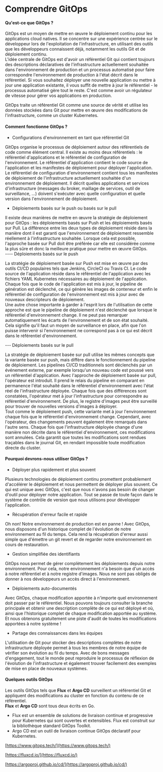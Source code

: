 # Comprendre GitOps

#### Qu'est-ce que GitOps ?

GitOps est un moyen de mettre en œuvre le déploiement continu pour les applications cloud natives. Il se concentre sur une expérience centrée sur le développeur lors de l'exploitation de l'infrastructure, en utilisant des outils que les développeurs connaissent déjà, notamment les outils Git et de déploiement continu.
<br>
L'idée centrale de GitOps est d'avoir un référentiel Git qui contient toujours des descriptions déclaratives de l'infrastructure actuellement souhaitée dans l'environnement de production et un processus automatisé pour faire correspondre l'environnement de production à l'état décrit dans le référentiel. Si vous souhaitez déployer une nouvelle application ou mettre à jour une application existante, il vous suffit de mettre à jour le référentiel - le processus automatisé gère tout le reste. C'est comme avoir un régulateur de vitesse pour gérer vos applications en production.

GitOps traite un référentiel Git comme une source de vérité et utilise les données stockées dans Git pour mettre en œuvre des modifications de l'infrastructure, comme un cluster Kubernetes.

#### Comment fonctionne GitOps ?

- Configurations d'environnement en tant que référentiel Git

GitOps organise le processus de déploiement autour des référentiels de code comme élément central. Il existe au moins deux référentiels : le référentiel d'applications et le référentiel de configuration de l'environnement. Le référentiel d'application contient le code source de l'application et les manifestes de déploiement pour déployer l'application. Le référentiel de configuration d'environnement contient tous les manifestes de déploiement de l'infrastructure actuellement souhaitée d'un environnement de déploiement. Il décrit quelles applications et services d'infrastructure (messages du broker, maillage de services, outil de surveillance, …) doivent s'exécuter avec quelle configuration et quelle version dans l'environnement de déploiement.

- Déploiements basés sur le push ou basés sur le pull

Il existe deux manières de mettre en œuvre la stratégie de déploiement pour GitOps : les déploiements basés sur Push et les déploiements basés sur Pull. La différence entre les deux types de déploiement réside dans la manière dont il est garanti que l'environnement de déploiement ressemble réellement à l'infrastructure souhaitée. Lorsque cela est possible, l'approche basée sur Pull doit être préférée car elle est considérée comme la plus sûre et donc la meilleure pratique pour mettre en œuvre GitOps. 
<br>
---- Déploiements basés sur le push <br>

La stratégie de déploiement basée sur Push est mise en œuvre par des outils CI/CD populaires tels que Jenkins, CircleCI ou Travis CI. Le code source de l'application réside dans le référentiel de l'application avec les fichiers YAML Kubernetes nécessaires au déploiement de l'application. Chaque fois que le code de l'application est mis à jour, le pipeline de génération est déclenché, ce qui génère les images de conteneur et enfin le référentiel de configuration de l'environnement est mis à jour avec de nouveaux descripteurs de déploiement.
<br>
Une autre chose importante à garder à l'esprit lors de l'utilisation de cette approche est que le pipeline de déploiement n'est déclenché que lorsque le référentiel d'environnement change. Il ne peut pas remarquer automatiquement les écarts de l'environnement et de son état souhaité. Cela signifie qu'il faut un moyen de surveillance en place, afin que l'on puisse intervenir si l'environnement ne correspond pas à ce qui est décrit dans le référentiel d'environnement. <br>

--- Déploiements basés sur le pull <br>

La stratégie de déploiement basée sur pull utilise les mêmes concepts que la variante basée sur push, mais diffère dans le fonctionnement du pipeline de déploiement. Les pipelines CI/CD traditionnels sont déclenchés par un événement externe, par exemple lorsqu'un nouveau code est poussé vers un référentiel d'application. Avec l'approche de déploiement basée sur pull, l'opérateur est introduit. Il prend le relais du pipeline en comparant en permanence l'état souhaité dans le référentiel d'environnement avec l'état réel de l'infrastructure déployée. Chaque fois que des différences sont constatées, l'opérateur met à jour l'infrastructure pour correspondre au référentiel d'environnement. De plus, le registre d'images peut être surveillé pour trouver de nouvelles versions d'images à déployer.
<br>
Tout comme le déploiement push, cette variante met à jour l'environnement chaque fois que le référentiel d'environnement change. Cependant, avec l'opérateur, des changements peuvent également être remarqués dans l'autre sens. Chaque fois que l'infrastructure déployée change d'une manière non décrite dans le référentiel d'environnement, ces modifications sont annulées. Cela garantit que toutes les modifications sont rendues traçables dans le journal Git, en rendant impossible toute modification directe du cluster.


#### Pourquoi devrons-nous utiliser GitOps ?

- Déployer plus rapidement et plus souvent

Plusieurs technologies de déploiement continu promettent probablement d'accélérer le déploiement et nous permettent de déployer plus souvent. Ce qui est unique avec GitOps, c'est que nous n'avons pas besoin de changer d'outil pour déployer notre application. Tout se passe de toute façon dans le système de contrôle de version que nous utilisons pour développer l'application.

- Récupération d'erreur facile et rapide

Oh non! Notre environnement de production est en panne ! Avec GitOps, nous disposons d'un historique complet de l'évolution de notre environnement au fil du temps. Cela rend la récupération d'erreur aussi simple que d'émettre un git revert et de regarder notre environnement en cours de restauration.

- Gestion simplifiée des identifiants

GitOps nous permet de gérer complètement les déploiements depuis notre environnement. Pour cela, notre environnement n'a besoin que d'un accès à notre référentiel et à notre registre d'images. Nous ne sont pas obligés de donner à nos développeurs un accès direct à l'environnement.

- Déploiements auto-documentés

Avec GitOps, chaque modification apportée à n'importe quel environnement doit passer par le référentiel. Nous pouvons toujours consulter la branche principale et obtenir une description complète de ce qui est déployé et où, ainsi que l'historique complet de chaque modification apportée au système. Et nous obtenons gratuitement une piste d'audit de toutes les modifications apportées à notre système !

- Partage des connaissances dans les équipes

L'utilisation de Git pour stocker des descriptions complètes de notre infrastructure déployée permet à tous les membres de notre équipe de vérifier son évolution au fil du temps. Avec de bons messages d'engagement, tout le monde peut reproduire le processus de réflexion de l'évolution de l'infrastructure et également trouver facilement des exemples de mise en place de nouveaux systèmes.

#### Quelques outils GitOps

Les outils GitOps tels que **Flux** et **Argo CD** surveillent un référentiel Git et appliquent des modifications au cluster en fonction du contenu de ce référentiel. <br>
**Flux** et **Argo CD** sont tous deux écrits en Go.

- Flux est un ensemble de solutions de livraison continue et progressive pour Kubernetes qui sont ouvertes et extensibles. Flux est construit sur la bibliothèque standard GitOps Toolkit.
- Argo CD est un outil de livraison continue GitOps déclaratif pour Kubernetes.


[https://www.gitops.tech/](https://www.gitops.tech/)

[https://fluxcd.io/](https://fluxcd.io/)

[https://argoproj.github.io/cd/](https://argoproj.github.io/cd/)